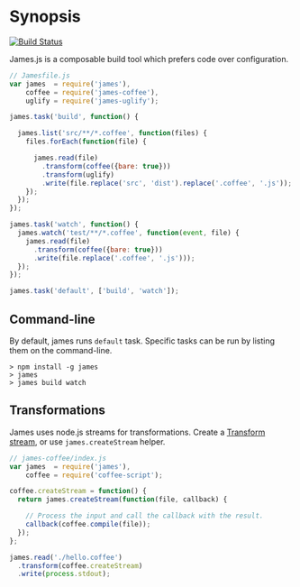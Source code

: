 # Synopsis

[![Build Status](https://travis-ci.org/leonidas/james.js.png?branch=master)](https://travis-ci.org/leonidas/james.js)

James.js is a composable build tool which prefers code over configuration.

```javascript
// Jamesfile.js
var james  = require('james'),
    coffee = require('james-coffee'),
    uglify = require('james-uglify');

james.task('build', function() {

  james.list('src/**/*.coffee', function(files) {
    files.forEach(function(file) {

      james.read(file)
        .transform(coffee({bare: true}))
        .transform(uglify)
        .write(file.replace('src', 'dist').replace('.coffee', '.js'));
    });
  });
});

james.task('watch', function() {
  james.watch('test/**/*.coffee', function(event, file) {
    james.read(file)
      .transform(coffee({bare: true}))
      .write(file.replace('.coffee', '.js')));
  });
});

james.task('default', ['build', 'watch']);
```

## Command-line

By default, james runs `default` task. Specific tasks can be run by listing them on the command-line.

```
> npm install -g james
> james
> james build watch
```

## Transformations

James uses node.js streams for transformations.
Create a [Transform stream](http://nodejs.org/api/stream.html#stream_class_stream_transform),
or use `james.createStream` helper.

```javascript
// james-coffee/index.js
var james  = require('james'),
    coffee = require('coffee-script');

coffee.createStream = function() {
  return james.createStream(function(file, callback) {

    // Process the input and call the callback with the result.
    callback(coffee.compile(file));
  });
};

james.read('./hello.coffee')
  .transform(coffee.createStream)
  .write(process.stdout);
```
